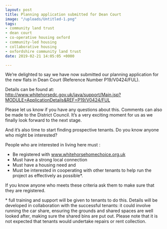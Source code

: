 ```yaml
---
layout: post
title: Planning application submitted for Dean Court
image: "/uploads/Untitled-1.png"
tags:
- community land trust
- dean court
- co-operative housing oxford
- community-led housing
- collaborative housing
- oxfordshire community land trust
date: 2019-02-21 14:05:05 +0000

---
```

We’re delighted to say we have now submitted our planning application for the new flats in Dean Court (Reference Number P19/V0424/FUL). 

Details can be found at:   
http://www.whitehorsedc.gov.uk/java/support/Main.jsp?MODULE=ApplicationDetails&REF=P19/V0424/FUL

Please let us know if you have any questions about this.  Comments can also be made to the District Council. It’s a very exciting moment for us as we finally look forward to the next stage.   

And it’s also time to start finding prospective tenants. Do you know anyone who might be interested?

People who are interested in living here must :

* Be registered with www.whitehorsehomechoice.org.uk 
* Must have a strong local connection 
* Must have a housing need and 
* Must be interested in cooperating with other tenants to help run the project as effectively as possible*.

 If you know anyone who meets these criteria ask them to make sure that they are registered. 

\* full training and support will be given to tenants to do this. Details will be developed in collaboration with the successful tenants: it could involve running the car share, ensuring the grounds and shared spaces are well looked after, making sure the shared bins are put out.  Please note that it is not expected that tenants would undertake repairs or rent collection.